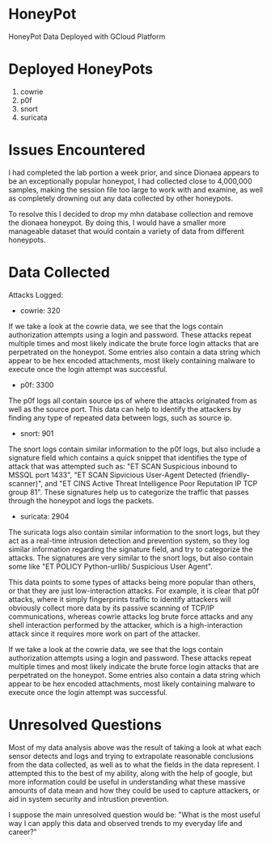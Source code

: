 # HoneyPot
HoneyPot Data Deployed with GCloud Platform

# Deployed HoneyPots
1. cowrie
2. p0f
3. snort
4. suricata

# Issues Encountered
I had completed the lab portion a week prior, and since Dionaea appears to be an exceptionally popular honeypot, I had collected close to 4,000,000 samples, making the session file too large to work with and examine, as well as completely drowning out any data collected by other honeypots. 

To resolve this I decided to drop my mhn database collection and remove the dionaea honeypot. By doing this, I would have a smaller more manageable dataset that would contain a variety of data from different honeypots.

# Data Collected
Attacks Logged:
- cowrie: 320

If we take a look at the cowrie data, we see that the logs contain authorization attempts using a login and password. These attacks repeat multiple times and most likely indicate the brute force login attacks that are perpetrated on the honeypot. Some entries also contain a data string which appear to be hex encoded attachments, most likely containing malware to execute once the login attempt was successful.
  
- p0f: 3300

The p0f logs all contain source ips of where the attacks originated from as well as the source port. This data can help to identify the attackers by finding any type of repeated data between logs, such as source ip.

- snort: 901

The snort logs contain similar information to the p0f logs, but also include a signature field which contains a quick snippet that identifies the type of attack that was attempted such as: "ET SCAN Suspicious inbound to MSSQL port 1433", "ET SCAN Sipvicious User-Agent Detected (friendly-scanner)", and "ET CINS Active Threat Intelligence Poor Reputation IP TCP group 81". These signatures help us to categorize the traffic that passes through the honeypot and logs the packets.

- suricata: 2904

The suricata logs also contain similar information to the snort logs, but they act as a real-time intrusion detection and prevention system, so they log similar information regarding the signature field, and try to categorize the attacks. The signatures are very similar to the snort logs, but also contain some like "ET POLICY Python-urllib/ Suspicious User Agent". 

This data points to some types of attacks being more popular than others, or that they are just low-interaction attacks. For example, it is clear that p0f attacks, where it simply fingerprints traffic to identify attackers will obviously collect more data by its passive scanning of TCP/IP communications, whereas cowrie attacks log brute force attacks and any shell interaction performed by the attacker, which is a high-interaction attack since it requires more work on part of the attacker.

If we take a look at the cowrie data, we see that the logs contain authorization attempts using a login and password. These attacks repeat multiple times and most likely indicate the brute force login attacks that are perpetrated on the honeypot. Some entries also contain a data string which appear to be hex encoded attachments, most likely containing malware to execute once the login attempt was successful.

# Unresolved Questions
Most of my data analysis above was the result of taking a look at what each sensor detects and logs and trying to extrapolate reasonable conclusions from the data collected, as well as to what the fields in the data represent. I attempted this to the best of my ability, along with the help of google, but more information could be useful in understanding what these massive amounts of data mean and how they could be used to capture attackers, or aid in system security and intrustion prevention. 

I suppose the main unresolved question would be: "What is the most useful way I can apply this data and observed trends to my everyday life and career?"
